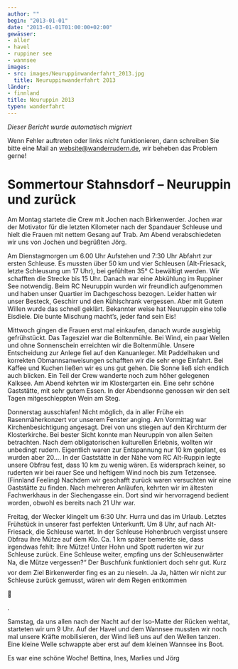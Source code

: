 ```yaml
---
author: ""
begin: "2013-01-01"
date: "2013-01-01T01:00:00+02:00"
gewässer:
- aller
- havel
- ruppiner see
- wannsee
images:
- src: images/Neuruppinwanderfahrt_2013.jpg
  title: Neuruppinwanderfahrt 2013
länder:
- finnland
title: Neuruppin 2013
typen: wanderfahrt
---
```



*Dieser Bericht wurde automatisch migriert*

Wenn Fehler auftreten oder links nicht funktionieren, dann schreiben Sie bitte eine Mail an website@wanderrudern.de, wir beheben das Problem gerne!



# Sommertour Stahnsdorf – Neuruppin und zurück


Am Montag startete die Crew mit Jochen nach Birkenwerder. Jochen war der Motivator für die letzten Kilometer nach der Spandauer Schleuse und hielt die Frauen mit nettem Gesang auf Trab. Am Abend verabschiedeten wir uns von Jochen und begrüßten Jörg.

Am Dienstagmorgen um 6.00 Uhr Aufstehen und 7:30 Uhr Abfahrt zur ersten Schleuse. Es mussten über 50 km und vier Schleusen (Alt-Friesack, letzte Schleusung um 17 Uhr), bei gefühlten 35° C bewältigt werden. Wir schafften die Strecke bis 15 Uhr. Danach war eine Abkühlung im Ruppiner See notwendig. Beim RC Neuruppin wurden wir freundlich aufgenommen und haben unser Quartier im Dachgeschoss bezogen. Leider hatten wir unser Besteck, Geschirr und den Kühlschrank vergessen. Aber mit Gutem Willen wurde das schnell geklärt. Bekannter weise hat Neuruppin eine tolle Eisdiele. Die bunte Mischung macht’s, jeder fand sein Eis!

Mittwoch gingen die Frauen erst mal einkaufen, danach wurde ausgiebig gefrühstückt. Das Tagesziel war die Boltenmühle. Bei Wind, ein paar Wellen und ohne Sonnenschein erreichten wir die Boltenmühle. Unsere Entscheidung zur Anlege fiel auf den Kanuanleger. Mit Paddelhaken und korrekten Obmannsanweisungen schafften wir die sehr enge Einfahrt. Bei Kaffee und Kuchen ließen wir es uns gut gehen. Die Sonne ließ sich endlich auch blicken. Ein Teil der Crew wanderte noch zum höher gelegenen Kalksee. Am Abend kehrten wir im Klostergarten ein. Eine sehr schöne Gaststätte, mit sehr gutem Essen. In der Abendsonne genossen wir den seit Tagen mitgeschleppten Wein am Steg.

Donnerstag ausschlafen! Nicht möglich, da in aller Frühe ein Rasenmäherkonzert vor unserem Fenster anging. Am Vormittag war Kirchenbesichtigung angesagt. Drei von uns stiegen auf den Kirchturm der Klosterkirche. Bei bester Sicht konnte man Neuruppin von allen Seiten betrachten. Nach dem obligatorischen kulturellen Erlebnis, wollten wir unbedingt rudern. Eigentlich waren zur Entspannung nur 10 km geplant, es wurden aber 20.… In der Gaststätte in der Nähe vom RC Alt-Ruppin legte unsere Obfrau fest, dass 10 km zu wenig wären. Es widersprach keiner, so ruderten wir bei rauer See und heftigem Wind noch bis zum Tetzensee. (Finnland Feeling) Nachdem wir geschafft zurück waren versuchten wir eine Gaststätte zu finden. Nach mehreren Anläufen, kehrten wir im ältesten Fachwerkhaus in der Siechengasse ein. Dort sind wir hervorragend bedient worden, obwohl es bereits nach 21 Uhr war.

Freitag, der Wecker klingelt um 6:30 Uhr. Hurra und das im Urlaub. Letztes Frühstück in unserer fast perfekten Unterkunft. Um 8 Uhr, auf nach Alt-Friesack, die Schleuse wartet. In der Schleuse Hohenbruch vergisst unsere Obfrau ihre Mütze auf dem Klo. Ca. 1 km später bemerkte sie, dass irgendwas fehlt: Ihre Mütze! Unter Hohn und Spott ruderten wir zur Schleuse zurück. Eine Schleuse weiter, empfing uns der Schleusenwärter Na, die Mütze vergessen?“ Der Buschfunk funktioniert doch sehr gut. Kurz vor dem Ziel Birkenwerder fing es an zu nieseln. Ja Ja, hätten wir nicht zur Schleuse zurück gemusst, wären wir dem Regen entkommen



.

Samstag, da uns allen nach der Nacht auf der Iso-Matte der Rücken wehtat, starteten wir um 9 Uhr. Auf der Havel und dem Wannsee mussten wir noch mal unsere Kräfte mobilisieren, der Wind ließ uns auf den Wellen tanzen. Eine kleine Welle schwappte aber erst auf dem kleinen Wannsee ins Boot.

Es war eine schöne Woche! Bettina, Ines, Marlies und Jörg
